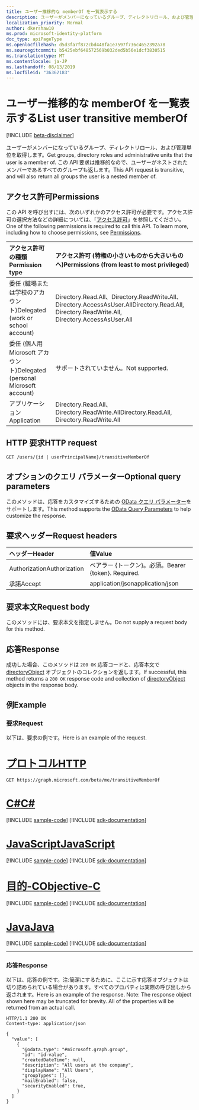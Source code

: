 ```yaml
---
title: ユーザー推移的な memberOf を一覧表示する
description: ユーザーがメンバーになっているグループ、ディレクトリロール、および管理単位を取得します。 この API 要求は推移的なので、ユーザーがネストされたメンバーであるすべてのグループも返します。
localization_priority: Normal
author: dkershaw10
ms.prod: microsoft-identity-platform
doc_type: apiPageType
ms.openlocfilehash: d5d3fa7f872cbd448fa1e7597f736c4652392a78
ms.sourcegitcommit: b5425ebf648572569b032ded5b56e1dcf3830515
ms.translationtype: MT
ms.contentlocale: ja-JP
ms.lasthandoff: 08/13/2019
ms.locfileid: "36362183"
---
```

# <a name="list-user-transitive-memberof"></a><span data-ttu-id="e9f43-104">ユーザー推移的な memberOf を一覧表示する</span><span class="sxs-lookup"><span data-stu-id="e9f43-104">List user transitive memberOf</span></span>

[!INCLUDE [beta-disclaimer](../../includes/beta-disclaimer.md)]

<span data-ttu-id="e9f43-105">ユーザーがメンバーになっているグループ、ディレクトリロール、および管理単位を取得します。</span><span class="sxs-lookup"><span data-stu-id="e9f43-105">Get groups, directory roles and administrative units that the user is a member of.</span></span> <span data-ttu-id="e9f43-106">この API 要求は推移的なので、ユーザーがネストされたメンバーであるすべてのグループも返します。</span><span class="sxs-lookup"><span data-stu-id="e9f43-106">This API request is transitive, and will also return all groups the user is a nested member of.</span></span>

## <a name="permissions"></a><span data-ttu-id="e9f43-107">アクセス許可</span><span class="sxs-lookup"><span data-stu-id="e9f43-107">Permissions</span></span>

<span data-ttu-id="e9f43-p103">この API を呼び出すには、次のいずれかのアクセス許可が必要です。アクセス許可の選択方法などの詳細については、「[アクセス許可](/graph/permissions-reference)」を参照してください。</span><span class="sxs-lookup"><span data-stu-id="e9f43-p103">One of the following permissions is required to call this API. To learn more, including how to choose permissions, see [Permissions](/graph/permissions-reference).</span></span>

|<span data-ttu-id="e9f43-110">アクセス許可の種類</span><span class="sxs-lookup"><span data-stu-id="e9f43-110">Permission type</span></span>      | <span data-ttu-id="e9f43-111">アクセス許可 (特権の小さいものから大きいものへ)</span><span class="sxs-lookup"><span data-stu-id="e9f43-111">Permissions (from least to most privileged)</span></span>              |
|:--------------------|:---------------------------------------------------------|
|<span data-ttu-id="e9f43-112">委任 (職場または学校のアカウント)</span><span class="sxs-lookup"><span data-stu-id="e9f43-112">Delegated (work or school account)</span></span> | <span data-ttu-id="e9f43-113">Directory.Read.All、Directory.ReadWrite.All、Directory.AccessAsUser.All</span><span class="sxs-lookup"><span data-stu-id="e9f43-113">Directory.Read.All, Directory.ReadWrite.All, Directory.AccessAsUser.All</span></span>    |
|<span data-ttu-id="e9f43-114">委任 (個人用 Microsoft アカウント)</span><span class="sxs-lookup"><span data-stu-id="e9f43-114">Delegated (personal Microsoft account)</span></span> | <span data-ttu-id="e9f43-115">サポートされていません。</span><span class="sxs-lookup"><span data-stu-id="e9f43-115">Not supported.</span></span>    |
|<span data-ttu-id="e9f43-116">アプリケーション</span><span class="sxs-lookup"><span data-stu-id="e9f43-116">Application</span></span> | <span data-ttu-id="e9f43-117">Directory.Read.All、Directory.ReadWrite.All</span><span class="sxs-lookup"><span data-stu-id="e9f43-117">Directory.Read.All, Directory.ReadWrite.All</span></span> |

## <a name="http-request"></a><span data-ttu-id="e9f43-118">HTTP 要求</span><span class="sxs-lookup"><span data-stu-id="e9f43-118">HTTP request</span></span>

<!-- { "blockType": "ignored" } -->

```http
GET /users/{id | userPrincipalName}/transitiveMemberOf
```

## <a name="optional-query-parameters"></a><span data-ttu-id="e9f43-119">オプションのクエリ パラメーター</span><span class="sxs-lookup"><span data-stu-id="e9f43-119">Optional query parameters</span></span>

<span data-ttu-id="e9f43-120">このメソッドは、応答をカスタマイズするための [OData クエリ パラメーター](https://developer.microsoft.com/graph/docs/concepts/query_parameters)をサポートします。</span><span class="sxs-lookup"><span data-stu-id="e9f43-120">This method supports the [OData Query Parameters](https://developer.microsoft.com/graph/docs/concepts/query_parameters) to help customize the response.</span></span>

## <a name="request-headers"></a><span data-ttu-id="e9f43-121">要求ヘッダー</span><span class="sxs-lookup"><span data-stu-id="e9f43-121">Request headers</span></span>

| <span data-ttu-id="e9f43-122">ヘッダー</span><span class="sxs-lookup"><span data-stu-id="e9f43-122">Header</span></span>       | <span data-ttu-id="e9f43-123">値</span><span class="sxs-lookup"><span data-stu-id="e9f43-123">Value</span></span> |
|:---------------|:--------|
| <span data-ttu-id="e9f43-124">Authorization</span><span class="sxs-lookup"><span data-stu-id="e9f43-124">Authorization</span></span>  | <span data-ttu-id="e9f43-p104">ベアラー {トークン}。必須。</span><span class="sxs-lookup"><span data-stu-id="e9f43-p104">Bearer {token}. Required.</span></span>  |
| <span data-ttu-id="e9f43-127">承諾</span><span class="sxs-lookup"><span data-stu-id="e9f43-127">Accept</span></span>  | <span data-ttu-id="e9f43-128">application/json</span><span class="sxs-lookup"><span data-stu-id="e9f43-128">application/json</span></span>|

## <a name="request-body"></a><span data-ttu-id="e9f43-129">要求本文</span><span class="sxs-lookup"><span data-stu-id="e9f43-129">Request body</span></span>

<span data-ttu-id="e9f43-130">このメソッドには、要求本文を指定しません。</span><span class="sxs-lookup"><span data-stu-id="e9f43-130">Do not supply a request body for this method.</span></span>

## <a name="response"></a><span data-ttu-id="e9f43-131">応答</span><span class="sxs-lookup"><span data-stu-id="e9f43-131">Response</span></span>

<span data-ttu-id="e9f43-132">成功した場合、このメソッドは `200 OK` 応答コードと、応答本文で [directoryObject](../resources/directoryobject.md) オブジェクトのコレクションを返します。</span><span class="sxs-lookup"><span data-stu-id="e9f43-132">If successful, this method returns a `200 OK` response code and collection of [directoryObject](../resources/directoryobject.md) objects in the response body.</span></span>

## <a name="example"></a><span data-ttu-id="e9f43-133">例</span><span class="sxs-lookup"><span data-stu-id="e9f43-133">Example</span></span>

### <a name="request"></a><span data-ttu-id="e9f43-134">要求</span><span class="sxs-lookup"><span data-stu-id="e9f43-134">Request</span></span>

<span data-ttu-id="e9f43-135">以下は、要求の例です。</span><span class="sxs-lookup"><span data-stu-id="e9f43-135">Here is an example of the request.</span></span>

# <a name="httptabhttp"></a>[<span data-ttu-id="e9f43-136">プロトコル</span><span class="sxs-lookup"><span data-stu-id="e9f43-136">HTTP</span></span>](#tab/http)
<!-- {
  "blockType": "request",
  "name": "get_transitivememberof"
}-->

```http
GET https://graph.microsoft.com/beta/me/transitiveMemberOf
```
# <a name="ctabcsharp"></a>[<span data-ttu-id="e9f43-137">C#</span><span class="sxs-lookup"><span data-stu-id="e9f43-137">C#</span></span>](#tab/csharp)
[!INCLUDE [sample-code](../includes/snippets/csharp/get-transitivememberof-csharp-snippets.md)]
[!INCLUDE [sdk-documentation](../includes/snippets/snippets-sdk-documentation-link.md)]

# <a name="javascripttabjavascript"></a>[<span data-ttu-id="e9f43-138">JavaScript</span><span class="sxs-lookup"><span data-stu-id="e9f43-138">JavaScript</span></span>](#tab/javascript)
[!INCLUDE [sample-code](../includes/snippets/javascript/get-transitivememberof-javascript-snippets.md)]
[!INCLUDE [sdk-documentation](../includes/snippets/snippets-sdk-documentation-link.md)]

# <a name="objective-ctabobjc"></a>[<span data-ttu-id="e9f43-139">目的-C</span><span class="sxs-lookup"><span data-stu-id="e9f43-139">Objective-C</span></span>](#tab/objc)
[!INCLUDE [sample-code](../includes/snippets/objc/get-transitivememberof-objc-snippets.md)]
[!INCLUDE [sdk-documentation](../includes/snippets/snippets-sdk-documentation-link.md)]

# <a name="javatabjava"></a>[<span data-ttu-id="e9f43-140">Java</span><span class="sxs-lookup"><span data-stu-id="e9f43-140">Java</span></span>](#tab/java)
[!INCLUDE [sample-code](../includes/snippets/java/get-transitivememberof-java-snippets.md)]
[!INCLUDE [sdk-documentation](../includes/snippets/snippets-sdk-documentation-link.md)]

---


### <a name="response"></a><span data-ttu-id="e9f43-141">応答</span><span class="sxs-lookup"><span data-stu-id="e9f43-141">Response</span></span>

<span data-ttu-id="e9f43-p105">以下は、応答の例です。注:簡潔にするために、ここに示す応答オブジェクトは切り詰められている場合があります。すべてのプロパティは実際の呼び出しから返されます。</span><span class="sxs-lookup"><span data-stu-id="e9f43-p105">Here is an example of the response. Note: The response object shown here may be truncated for brevity. All of the properties will be returned from an actual call.</span></span>

<!-- {
  "blockType": "response",
  "truncated": true,
  "@odata.type": "microsoft.graph.directoryObject",
  "isCollection": true
} -->
```http
HTTP/1.1 200 OK
Content-type: application/json

{
  "value": [
    {
      "@odata.type": "#microsoft.graph.group",
      "id": "id-value",
      "createdDateTime": null,
      "description": "All users at the company",
      "displayName": "All Users",
      "groupTypes": [],
      "mailEnabled": false,
      "securityEnabled": true,
    }
  ]
}
```

<!-- uuid: 8fcb5dbc-d5aa-4681-8e31-b001d5168d79
2015-10-25 14:57:30 UTC -->
<!--
{
  "type": "#page.annotation",
  "description": "List transitiveMsemberOf",
  "keywords": "",
  "section": "documentation",
  "tocPath": "",
  "suppressions": [
  ]
}
-->
